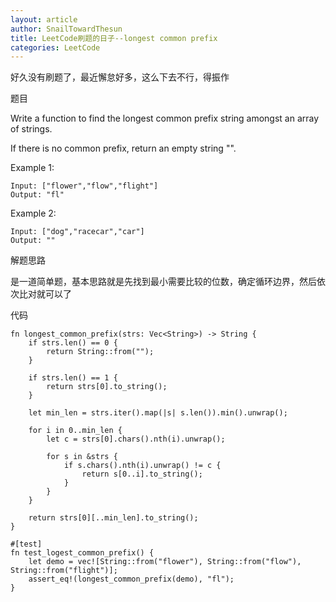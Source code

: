```yaml
---
layout: article
author: SnailTowardThesun
title: LeetCode刷题的日子--longest common prefix
categories: LeetCode
---
```


好久没有刷题了，最近懈怠好多，这么下去不行，得振作

题目

Write a function to find the longest common prefix string amongst an array of strings.

If there is no common prefix, return an empty string "".

Example 1:

```
Input: ["flower","flow","flight"]
Output: "fl"
```

Example 2:

```
Input: ["dog","racecar","car"]
Output: ""
```

解题思路

是一道简单题，基本思路就是先找到最小需要比较的位数，确定循环边界，然后依次比对就可以了

代码

```
fn longest_common_prefix(strs: Vec<String>) -> String {
    if strs.len() == 0 {
        return String::from("");
    }

    if strs.len() == 1 {
        return strs[0].to_string();
    }

    let min_len = strs.iter().map(|s| s.len()).min().unwrap();

    for i in 0..min_len {
        let c = strs[0].chars().nth(i).unwrap();

        for s in &strs {
            if s.chars().nth(i).unwrap() != c {
                return s[0..i].to_string();
            }
        }
    }

    return strs[0][..min_len].to_string();
}

#[test]
fn test_logest_common_prefix() {
    let demo = vec![String::from("flower"), String::from("flow"), String::from("flight")];
    assert_eq!(longest_common_prefix(demo), "fl");
}
```